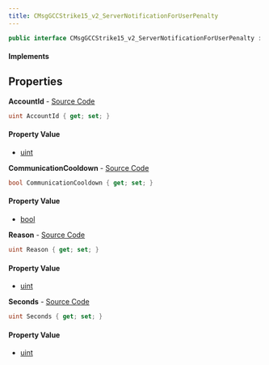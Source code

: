 ```yaml
---
title: CMsgGCCStrike15_v2_ServerNotificationForUserPenalty
---
```


```csharp
public interface CMsgGCCStrike15_v2_ServerNotificationForUserPenalty : ITypedProtobuf<CMsgGCCStrike15_v2_ServerNotificationForUserPenalty>, INativeHandle
```

#### Implements

## Properties

**AccountId** - [Source Code](https://github.com/swiftly-solution/swiftlys2/blob/main/managed/src/SwiftlyS2.Generated/Protobufs/Interfaces/CMsgGCCStrike15_v2_ServerNotificationForUserPenalty.cs#L13)

```csharp
uint AccountId { get; set; }
```

#### Property Value

- [uint](https://learn.microsoft.com/dotnet/api/system.uint32)

**CommunicationCooldown** - [Source Code](https://github.com/swiftly-solution/swiftlys2/blob/main/managed/src/SwiftlyS2.Generated/Protobufs/Interfaces/CMsgGCCStrike15_v2_ServerNotificationForUserPenalty.cs#L22)

```csharp
bool CommunicationCooldown { get; set; }
```

#### Property Value

- [bool](https://learn.microsoft.com/dotnet/api/system.boolean)

**Reason** - [Source Code](https://github.com/swiftly-solution/swiftlys2/blob/main/managed/src/SwiftlyS2.Generated/Protobufs/Interfaces/CMsgGCCStrike15_v2_ServerNotificationForUserPenalty.cs#L16)

```csharp
uint Reason { get; set; }
```

#### Property Value

- [uint](https://learn.microsoft.com/dotnet/api/system.uint32)

**Seconds** - [Source Code](https://github.com/swiftly-solution/swiftlys2/blob/main/managed/src/SwiftlyS2.Generated/Protobufs/Interfaces/CMsgGCCStrike15_v2_ServerNotificationForUserPenalty.cs#L19)

```csharp
uint Seconds { get; set; }
```

#### Property Value

- [uint](https://learn.microsoft.com/dotnet/api/system.uint32)

